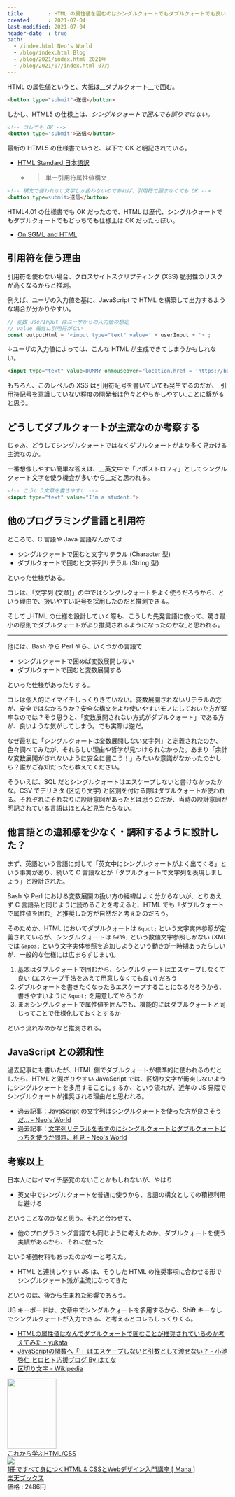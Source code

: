 ```yaml
---
title        : HTML の属性値を囲むのはシングルクォートでもダブルクォートでも良い
created      : 2021-07-04
last-modified: 2021-07-04
header-date  : true
path:
  - /index.html Neo's World
  - /blog/index.html Blog
  - /blog/2021/index.html 2021年
  - /blog/2021/07/index.html 07月
---
```


HTML の属性値というと、大抵は__ダブルクォート__で囲む。

```html
<button type="submit">送信</button>
```

しかし、HTML5 の仕様上は、_シングルクォートで囲んでも誤りではない。_

```html
<!-- コレでも OK -->
<button type='submit'>送信</button>
```

最新の HTML5 の仕様書でいうと、以下で OK と明記されている。

- [HTML Standard 日本語訳](https://momdo.github.io/html/syntax.html#attributes-2)
  - > 単一引用符属性値構文

```html
<!-- 構文で使われない文字しか扱わないのであれば、引用符で囲まなくても OK -->
<button type=submit>送信</button>
```

HTML4.01 の仕様書でも OK だったので、HTML は歴代、シングルクォートでもダブルクォートでもどっちでも仕様上は OK だったっぽい。

- [On SGML and HTML](https://www.w3.org/TR/html4/intro/sgmltut.html#h-3.2.2)

## 引用符を使う理由

引用符を使わない場合、クロスサイトスクリプティング (XSS) 脆弱性のリスクが高くなるからと推測。

例えば、ユーザの入力値を基に、JavaScript で HTML を構築して出力するような場合が分かりやすい。

```javascript
// 変数 userInput はユーザからの入力値の想定
// value 属性に引用符がない
const outputHtml = '<input type="text" value=' + userInput + '>';
```

↓ユーザの入力値によっては、こんな HTML が生成できてしまうかもしれない。

```html
<input type="text" value=DUMMY onmouseover="location.href = 'https://bad-website.example.com/';">
```

もちろん、このレベルの XSS は引用符記号を書いていても発生するのだが、_引用符記号を意識していない程度の開発者は色々とやらかしやすい_ことに繋がると思う。

## どうしてダブルクォートが主流なのか考察する

じゃあ、どうしてシングルクォートではなくダブルクォートがより多く見かける主流なのか。

一番想像しやすい簡単な答えは、__英文中で「アポストロフィ」としてシングルクォート文字を使う機会が多いから__だと思われる。

```html
<!-- こういう文章を書きやすい -->
<input type="text" value="I'm a student.">
```

## 他のプログラミング言語と引用符

ところで、C 言語や Java 言語なんかでは

- シングルクォートで囲むと文字リテラル (Character 型)
- ダブルクォートで囲むと文字列リテラル (String 型)

といった仕様がある。

コレは、「文字列 (文章)」の中ではシングルクォートをよく使うだろうから、という理由で、扱いやすい記号を採用したのだと推測できる。

そして _HTML の仕様を設計していく際も、こうした先発言語に倣って、驚き最小の原則でダブルクォートがより推奨されるようになったのかな_と思われる。

---

他には、Bash やら Perl やら、いくつかの言語で

- シングルクォートで囲めば変数展開しない
- ダブルクォートで囲むと変数展開する

といった仕様があったりする。

コレは個人的にイマイチしっくりきていない。変数展開されないリテラルの方が、安全ではなかろうか？安全な構文をより使いやすいモノにしておいた方が堅牢なのでは？そう思うと、「変数展開されない方式がダブルクォート」である方が、良いような気がしてしまう。でも実際は逆だ。

なぜ最初に「シングルクォートは変数展開しない文字列」と定義されたのか、色々調べてみたが、それらしい理由や哲学が見つけられなかった。あまり「余計な変数展開がされないように安全に書こう！」みたいな意識がなかったのかしら？誰かご存知だったら教えてください。

そういえば、SQL だとシングルクォートはエスケープしないと書けなかったかな。CSV でデリミタ (区切り文字) と区別を付ける際はダブルクォートが使われる。それぞれにそれなりに設計意図があったとは思うのだが、当時の設計意図が明記されている言語はほとんど見当たらない。

## 他言語との違和感を少なく・調和するように設計した？

まず、英語という言語に対して「英文中にシングルクォートがよく出てくる」という事実があり、続いて C 言語などが「ダブルクォートで文字列を表現しましょう」と設計された。

Bash や Perl における変数展開の扱い方の経緯はよく分からないが、とりあえず C 言語系と同じように読めることを考えると、HTML でも「ダブルクォートで属性値を囲む」と推奨した方が自然だと考えたのだろう。

そのためか、HTML においてダブルクォートは `&quot;` という文字実体参照が定義されているが、シングルクォートは `&#39;` という数値文字参照しかない (XML では `&apos;` という文字実体参照を追加しようという動きが一時期あったらしいが、一般的な仕様には広まらずじまい)。

1. 基本はダブルクォートで囲むから、シングルクォートはエスケープしなくて良い (エスケープ手法をあえて用意しなくても良い) だろう
2. ダブルクォートを書きたくなったらエスケープすることになるだろうから、書きやすいように `&quot;` を用意してやろうか
3. まぁシングルクォートで属性値を囲んでも、機能的にはダブルクォートと同じってことで仕様化しておくとするか

という流れなのかなと推測される。

## JavaScript との親和性

過去記事にも書いたが、HTML 側でダブルクォートが標準的に使われるのだとしたら、HTML と混ざりやすい JavaScript では、区切り文字が衝突しないようにシングルクォートを多用することにするか、という流れが、近年の JS 界隈でシングルクォートが推奨される理由だと思われる。

- 過去記事：[JavaScript の文字列はシングルクォートを使った方が良さそうだ… - Neo's World](https://neos21.net/blog/2017/04/21-01.html)
- 過去記事：[文字列リテラルを表すのにシングルクォートとダブルクォートどっちを使うか問題、私見 - Neo's World](https://neos21.net/blog/2019/10/27-01.html)

## 考察以上

日本人にはイマイチ感覚のないことかもしれないが、やはり

- 英文中でシングルクォートを普通に使うから、言語の構文としての積極利用は避ける

ということなのかなと思う。それと合わせて、

- 他のプログラミング言語でも同じように考えたのか、ダブルクォートを使う実績があるから、それに倣った

という補強材料もあったのかなーと考えた。

- HTML と連携しやすい JS は、そうした HTML の推奨事項に合わせる形でシングルクォート派が主流になってきた

というのは、後から生まれた影響であろう。

US キーボードは、文章中でシングルクォートを多用するから、Shift キーなしでシングルクォートが入力できる、と考えるとコレもしっくりくる。

- [HTMLの属性値はなんでダブルクォートで囲むことが推奨されているのか考えてみた - yukata](https://yutaka.hatenablog.jp/entry/2013/06/01/010304)
- [JavaScriptの関数へ「&#39;」はエスケープしないと引数として渡せない？ - 小池啓仁 ヒロヒト応援ブログ By はてな](https://chaipa.hateblo.jp/entry/20080401/1207049001)
- [区切り文字 - Wikipedia](https://ja.wikipedia.org/wiki/%E5%8C%BA%E5%88%87%E3%82%8A%E6%96%87%E5%AD%97)

<div class="ad-amazon">
  <div class="ad-amazon-image">
    <a href="https://www.amazon.co.jp/dp/B07TBZLF9S?tag=neos21-22&amp;linkCode=osi&amp;th=1&amp;psc=1">
      <img src="https://m.media-amazon.com/images/I/51ux5WmiBpL._SL160_.jpg" width="112" height="160">
    </a>
  </div>
  <div class="ad-amazon-info">
    <div class="ad-amazon-title">
      <a href="https://www.amazon.co.jp/dp/B07TBZLF9S?tag=neos21-22&amp;linkCode=osi&amp;th=1&amp;psc=1">これから学ぶHTML/CSS</a>
    </div>
  </div>
</div>

<div class="ad-rakuten">
  <div class="ad-rakuten-image">
    <a href="https://hb.afl.rakuten.co.jp/hgc/g00q0722.waxyc9ff.g00q0722.waxyd017/?pc=https%3A%2F%2Fitem.rakuten.co.jp%2Fbook%2F15822265%2F&amp;m=http%3A%2F%2Fm.rakuten.co.jp%2Fbook%2Fi%2F19519150%2F">
      <img src="https://thumbnail.image.rakuten.co.jp/@0_mall/book/cabinet/8892/9784797398892.jpg?_ex=128x128">
    </a>
  </div>
  <div class="ad-rakuten-info">
    <div class="ad-rakuten-title">
      <a href="https://hb.afl.rakuten.co.jp/hgc/g00q0722.waxyc9ff.g00q0722.waxyd017/?pc=https%3A%2F%2Fitem.rakuten.co.jp%2Fbook%2F15822265%2F&amp;m=http%3A%2F%2Fm.rakuten.co.jp%2Fbook%2Fi%2F19519150%2F">1冊ですべて身につくHTML &amp; CSSとWebデザイン入門講座 [ Mana ]</a>
    </div>
    <div class="ad-rakuten-shop">
      <a href="https://hb.afl.rakuten.co.jp/hgc/g00q0722.waxyc9ff.g00q0722.waxyd017/?pc=https%3A%2F%2Fwww.rakuten.co.jp%2Fbook%2F&amp;m=http%3A%2F%2Fm.rakuten.co.jp%2Fbook%2F">楽天ブックス</a>
    </div>
    <div class="ad-rakuten-price">価格 : 2486円</div>
  </div>
</div>
